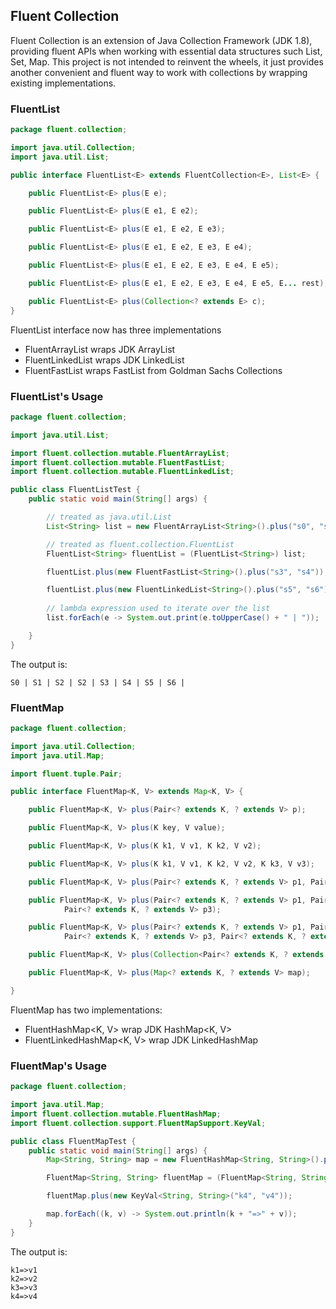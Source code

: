## Fluent Collection

Fluent Collection is an extension of Java Collection Framework (JDK 1.8), providing fluent APIs when working with essential data structures such List, Set, Map. This project is not intended to reinvent the wheels, it just provides another convenient and fluent way to work with collections by wrapping existing implementations. 


### FluentList

```java
package fluent.collection;

import java.util.Collection;
import java.util.List;

public interface FluentList<E> extends FluentCollection<E>, List<E> {

	public FluentList<E> plus(E e);

	public FluentList<E> plus(E e1, E e2);

	public FluentList<E> plus(E e1, E e2, E e3);

	public FluentList<E> plus(E e1, E e2, E e3, E e4);

	public FluentList<E> plus(E e1, E e2, E e3, E e4, E e5);

	public FluentList<E> plus(E e1, E e2, E e3, E e4, E e5, E... rest);

	public FluentList<E> plus(Collection<? extends E> c);
}

```

FluentList<E> interface now has three implementations
* FluentArrayList<E> wraps JDK ArrayList<E>
* FluentLinkedList<E> wraps JDK LinkedList<E>
* FluentFastList<E> wraps FastList<E> from Goldman Sachs Collections

### FluentList's Usage


```java
package fluent.collection;

import java.util.List;

import fluent.collection.mutable.FluentArrayList;
import fluent.collection.mutable.FluentFastList;
import fluent.collection.mutable.FluentLinkedList;

public class FluentListTest {
    public static void main(String[] args) {

        // treated as java.util.List
        List<String> list = new FluentArrayList<String>().plus("s0", "s1", "s2", "s2");

        // treated as fluent.collection.FluentList
        FluentList<String> fluentList = (FluentList<String>) list;

        fluentList.plus(new FluentFastList<String>().plus("s3", "s4"));

        fluentList.plus(new FluentLinkedList<String>().plus("s5", "s6"));
        
        // lambda expression used to iterate over the list
        list.forEach(e -> System.out.print(e.toUpperCase() + " | "));

    }
}

```

The output is:

```
S0 | S1 | S2 | S2 | S3 | S4 | S5 | S6 | 
```


### FluentMap

```java
package fluent.collection;

import java.util.Collection;
import java.util.Map;

import fluent.tuple.Pair;

public interface FluentMap<K, V> extends Map<K, V> {

    public FluentMap<K, V> plus(Pair<? extends K, ? extends V> p);

    public FluentMap<K, V> plus(K key, V value);

    public FluentMap<K, V> plus(K k1, V v1, K k2, V v2);

    public FluentMap<K, V> plus(K k1, V v1, K k2, V v2, K k3, V v3);

    public FluentMap<K, V> plus(Pair<? extends K, ? extends V> p1, Pair<? extends K, ? extends V> p2);

    public FluentMap<K, V> plus(Pair<? extends K, ? extends V> p1, Pair<? extends K, ? extends V> p2,
            Pair<? extends K, ? extends V> p3);

    public FluentMap<K, V> plus(Pair<? extends K, ? extends V> p1, Pair<? extends K, ? extends V> p2,
            Pair<? extends K, ? extends V> p3, Pair<? extends K, ? extends V>... rest);

    public FluentMap<K, V> plus(Collection<Pair<? extends K, ? extends V>> c);

    public FluentMap<K, V> plus(Map<? extends K, ? extends V> map);

}
```

FluentMap has two implementations:
* FluentHashMap<K, V> wrap JDK HashMap<K, V> 
* FluentLinkedHashMap<K, V> wrap JDK LinkedHashMap


### FluentMap's Usage

```java
package fluent.collection;

import java.util.Map;
import fluent.collection.mutable.FluentHashMap;
import fluent.collection.support.FluentMapSupport.KeyVal;

public class FluentMapTest {
    public static void main(String[] args) {
        Map<String, String> map = new FluentHashMap<String, String>().plus("k1", "v1", "k2", "v2", "k3", "v3");

        FluentMap<String, String> fluentMap = (FluentMap<String, String>) map;

        fluentMap.plus(new KeyVal<String, String>("k4", "v4"));

        map.forEach((k, v) -> System.out.println(k + "=>" + v));
    }
}

```

The output is:

```
k1=>v1
k2=>v2
k3=>v3
k4=>v4
```






